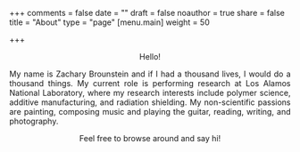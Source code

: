 +++
comments = false
date = ""
draft = false
noauthor = true
share = false
title = "About"
type = "page"
[menu.main]
weight = 50

+++
<p align="center">
Hello!
<p align="justify">
My name is Zachary Brounstein and if I had a thousand lives, I would do a thousand things.
My current role is performing research at Los Alamos National Laboratory, where my research interests
include polymer science, additive manufacturing, and radiation shielding.
My non-scientific passions are painting, composing music and playing the guitar, reading, writing, and photography.
<br>
<p align="center">Feel free to browse around and say hi!